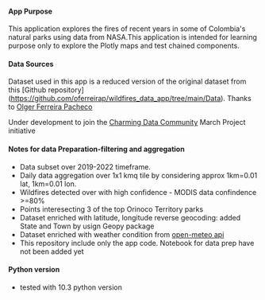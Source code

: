 #### App Purpose
This application explores the fires of recent years in some of Colombia's natural parks using data from NASA.This application is intended for learning purpose only to explore the Plotly maps and test chained components. 
#### Data Sources
Dataset used in this app is a reduced version of the original dataset from this [Github repository] (https://github.com/oferreirap/wildfires_data_app/tree/main/Data). Thanks to [Olger Ferreira Pacheco](linkedin.com/in/olgerfp)

Under development to join the [Charming Data Community](https://charming-data.circle.so/c/ai-python-projects/) March Project initiative 

#### Notes for data Preparation-filtering and aggregation
- Data subset over 2019-2022 timeframe.
- Daily data aggregation over 1x1 kmq tile by considering approx 1km=0.01 lat, 1km=0.01 lon.
- Wildfires detected over with high confidence - MODIS data confindence >=80% 
- Points interesecting 3 of the top Orinoco Territory parks
- Dataset enriched with latitude, longitude reverse geocoding: added State and Town by usign Geopy package
- Dataset enriched with weather condition from [open-meteo api](https://open-meteo.com/) 
- This repository include only the app code. Notebook for data prep have not been added yet
#### Python version
- tested with 10.3 python version
